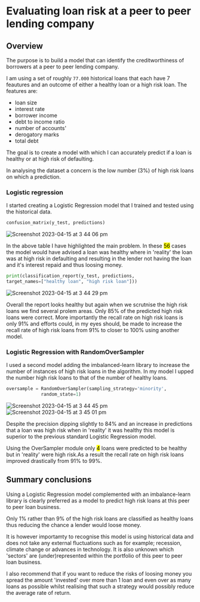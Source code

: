 # Evaluating loan risk at a peer to peer lending company

## Overview
The purpose is to build a model that can identify the creditworthiness of borrowers at a peer to peer lending company.

I am using a set of  roughly `77.000` historical  loans that each have 7 feautures and an outcome of either a healthy loan or a high risk loan.
The features are:

* loan size
* interest rate
* borrower income
* debt to income ratio
* number of accounts'
* derogatory marks
* total debt

The goal is to create a model with which I can accurately predict if a loan is healthy or at high risk of defaulting.
 
In analysing the dataset a concern is the low number (3%) of high risk loans on which a prediction.
 
### Logistic regression
 
 I started creating a Logistic Regression model that I trained and tested using the historical data.
 
 ```python
 confusion_matrix(y_test, predictions)
 ```
 ![Screenshot 2023-04-15 at 3 44 06 pm](https://user-images.githubusercontent.com/112833174/232186928-e8d8af03-203c-47fa-b57d-c918abc6b331.png)
 
In the above table I have highlighted the main problem.
In these <mark>56</mark> cases the model would have advised a loan was healthy  where in 'reality' the loan was at high risk in defaulting and resulting in the lender not having the loan and it's interest repaid and thus loosing money.  
 
 ```python
print(classification_report(y_test, predictions,  
target_names=["healthy loan", "high risk loan"])) 
 ```
![Screenshot 2023-04-15 at 3 44 29 pm](https://user-images.githubusercontent.com/112833174/232186940-9ed1e120-d753-4dad-ad83-101c1933ae77.png)

Overall the report looks healthy but again when we scrutnise the high risk loans we find several prolem areas. Only 85% of the predicted  high risk loans were correct.  More importantly the recall rate on high risk loans is only 91% and efforts could, in my eyes should, be made to increase the recall rate of high risk loans from 91% to closer to 100% using another model.


### Logistic Regression with RandomOverSampler

I used a second model adding the imbalanced-learn library to increase the number of instances of high risk loans in the algorithm. In my model I upped the number high risk loans to that of the number of healthy loans. 

```python
oversample = RandomOverSampler(sampling_strategy='minority', 
			 random_state=1)
```
![Screenshot 2023-04-15 at 3 44 45 pm](https://user-images.githubusercontent.com/112833174/232186968-056791c3-e71d-46ff-87f7-edd6ead85bb6.png)
![Screenshot 2023-04-15 at 3 45 01 pm](https://user-images.githubusercontent.com/112833174/232186974-00db605b-40a5-428a-938d-76c85cae2603.png)

Despite the precision dipping slightly to 84% and an increase in predictions that a loan was high risk when in 'reality' it was healthy this model is superior to the previous standard Logistic Regression model.  

Using the OverSampler module  only <mark>4</mark> loans were predicted to be healthy but in 'reality' were high risk.As a result the recall rate on high risk loans improved drastically from 91% to 99%. 

   
## Summary conclusions

Using a Logistic Regression model complemented with an imbalance-learn library is clearly preferred as a model to predict high risk loans at this peer to peer loan business.

Only 1% rather than 9% of the high risk loans are classified as healthy loans thus reducing the chance a lender would loose money.

It is however importamty to recognise this model is using historical data and does not take any external fluctuations such as for example; recession, climate change or advances in technology. It is also unknown which 'sectors' are (under)represented within the portfolio of this peer to peer loan business.

I also recommend that if you want to reduce the risks of loosing money you spread the amount 'invested' over more than 1 loan and even over as many loans as possible whilst realising that such a strategy would possibly reduce the average rate of return.

 
